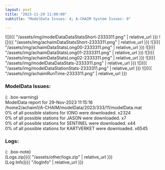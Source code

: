 ```yaml
---
layout: post
title: "2023-11-29 11:00:00"
subtitle: "ModelData Issues: 4; A-CHAIM System Issues: 0"

---
```


![]({{ "/assets/img/modelDataDataStatsShort-2333311.png" | relative_url }})
![]({{ "/assets/img/achaimDataStatsShort-2333311.png" | relative_url }})
![]({{ "/assets/img/achaimDataStatsLong00-2333311.png" | relative_url }})
![]({{ "/assets/img/achaimDataStatsLong01-2333311.png" | relative_url }})
![]({{ "/assets/img/achaimDataStatsLong02-2333311.png" | relative_url }})
![]({{ "/assets/img/modelDataDataStats-2333311.png" | relative_url }})
![]({{ "/assets/img/modelDataStationStats-2333311.png" | relative_url }})
![]({{ "/assets/img/achaimRunTime-2333311.png" | relative_url }})


### ModelData Issues:  
  
{: .box-warning}  
 ModelData report for 29-Nov-2023 11:15:16   
 /home2/achaim1/A-CHAIM/modelData/2023/333/11/modelData.mat   
 0% of all possible stations for IONO were downloaded. x2324   
 0% of all possible stations for JASON were downloaded. x7   
 0% of all possible stations for SENTINEL were downloaded. x44   
 0% of all possible stations for KARTVERKET were downloaded. x6545   
  


### Logs:  
  
{: .box-note}  
[Logs.zip]({{ "/assets/other/logs.zip" | relative_url }})  
[Log Info]({{ "/logInfo" | relative_url }})  
